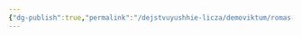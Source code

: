 ```yaml
---
{"dg-publish":true,"permalink":"/dejstvuyushhie-licza/demoviktum/romas-ficzstefen/","dgPassFrontmatter":true}
---
```


